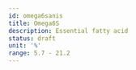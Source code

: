 ```yaml
---
id: omega6sanis
title: Omega6S
description: Essential fatty acid
status: draft
unit: '%'
range: 5.7 - 21.2
---
```


